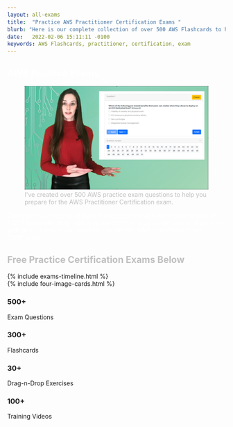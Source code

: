 ```yaml
---
layout: all-exams
title:  "Practice AWS Practitioner Certification Exams "
blurb: "Here is our complete collection of over 500 AWS Flashcards to help you prepare for and pass the AWS Practitioner Certification Exam"
date:   2022-02-06 15:11:11 -0100
keywords: AWS Flashcards, practitioner, certification, exam
---
```

<section class="our-achievement style2 section" >
   <div class="container" >
      <div class="row" style="margin:0; padding:0">
         <div class="section-title style2 align-center gray-bg mt-5 mb-0 padding:0">
            <span class="wow fadeInDown" data-wow-delay=".2s" style="visibility: visible; animation-delay: 0.2s; animation-name: fadeInDown;">
               <h1 style="color:white">
                  AWS Practice Exams
               </h1>
            </span>
            <figure class="figure">
               <img src="/assets/more-exams.png" alt="Build vs Merge with Maven Gradle and Git" class="img-fluid mx-auto d-block img-thumbnail rounded ">
               <figcaption class="figure-caption" style="color:silver">I've created over 500 AWS practice exam questions to help you prepare for the AWS Practitioner Certification exam.</figcaption>
            </figure>
            <p style="color:white">
               Combine my collection of AWS Practice Exams with my vast collection of AWS Flashcards, drag-and-drop exercises and video tutorials, and you'll be well on your way to successfully passing the AWS Practitioner Exam Certification.
            </p>
            <h2 style="color:silver">Free Practice Certification Exams Below</h2>
         </div>
         {% include exams-timeline.html %}
      </div>
   </div>
</section>
{% include four-image-cards.html %}
<!-- new fix added -->
<section class="our-achievement style2 section">
   <div class="container">
      <div class="row">
         <div class="col-lg-3 col-md-6 col-12">
            <div class="single-achievement wow fadeInUp" data-wow-delay=".2s">
               <i class="lni lni-user"></i>
               <h3 class="counter"><span id="secondo1" class="countup" cup-end="500">500</span>+</h3>
               <p>Exam Questions</p>
            </div>
         </div>
         <div class="col-lg-3 col-md-6 col-12">
            <div class="single-achievement wow fadeInUp" data-wow-delay=".4s">
               <i class="lni lni-users"></i>
               <h3 class="counter"><span id="secondo2" class="countup" cup-end="100">300</span>+</h3>
               <p>Flashcards</p>
            </div>
         </div>
         <div class="col-lg-3 col-md-6 col-12">
            <div class="single-achievement wow fadeInUp" data-wow-delay=".6s">
               <i class="lni lni-code"></i>
               <h3 class="counter"><span id="secondo3" class="countup" cup-end="855">30</span>+</h3>
               <p>Drag-n-Drop Exercises</p>
            </div>
         </div>
         <div class="col-lg-3 col-md-6 col-12">
            <div class="single-achievement wow fadeInUp" data-wow-delay=".6s">
               <i class="lni lni-coffee-cup"></i>
               <h3 class="counter"><span id="secondo3" class="countup" cup-end="100">100</span>+</h3>
               <p>Training Videos</p>
            </div>
         </div>
      </div>
   </div>
   </div>
</section>
